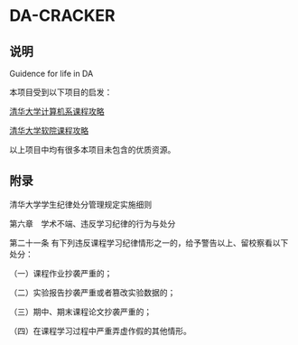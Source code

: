# DA-CRACKER

## 说明

 Guidence for life in DA

本项目受到以下项目的启发：

[清华大学计算机系课程攻略](https://github.com/PKUanonym/REKCARC-TSC-UHT)

[清华大学软院课程攻略](https://github.com/Starrah/THSS-CRACKER)

以上项目中均有很多本项目未包含的优质资源。

## 附录

清华大学学生纪律处分管理规定实施细则

第六章　学术不端、违反学习纪律的行为与处分

第二十一条 有下列违反课程学习纪律情形之一的，给予警告以上、留校察看以下处分：

（一）课程作业抄袭严重的；

（二）实验报告抄袭严重或者篡改实验数据的；

（三）期中、期末课程论文抄袭严重的；

（四）在课程学习过程中严重弄虚作假的其他情形。
